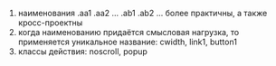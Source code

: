 1. наименования .aa1 .aa2 ... .ab1 .ab2 ... более практичны, а также кросс-проектны  
2. когда наименованию придаётся смысловая нагрузка, то применяется уникальное название: cwidth, link1, button1
3. классы действия: noscroll, popup